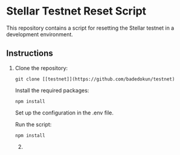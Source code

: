 # Stellar Testnet Reset Script

This repository contains a script for resetting the Stellar testnet in a development environment.

## Instructions

1. Clone the repository:

   ```shell
   git clone [[testnet]](https://github.com/badedokun/testnet)
   ```

   Install the required packages:

   ```
   npm install
   ```

   Set up the configuration in the .env file.

    Run the script:

    ```
    npm install
    ```
    2. 
